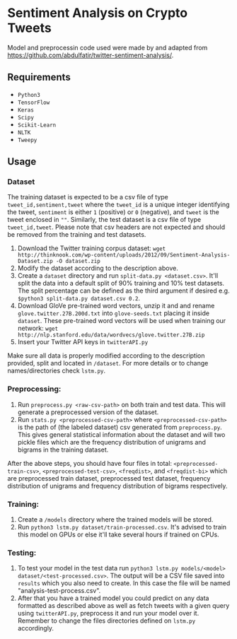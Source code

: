 # Sentiment Analysis on Crypto Tweets
Model and preprocessin code used were made by and adapted from https://github.com/abdulfatir/twitter-sentiment-analysis/.


## Requirements
- `Python3`
- `TensorFlow`
- `Keras`
- `Scipy`
- `Scikit-Learn`
- `NLTK`
- `Tweepy`


## Usage

### Dataset

The training dataset is expected to be a csv file of type `tweet_id,sentiment,tweet`
where the `tweet_id` is a unique integer identifying the tweet, `sentiment`
is either `1` (positive) or `0` (negative), and `tweet` is the tweet enclosed in `""`.
Similarly, the test dataset is a csv file of type `tweet_id,tweet`.
Please note that csv headers are not expected and should be removed from the
training and test datasets.

1. Download the Twitter training corpus dataset:
`wget http://thinknook.com/wp-content/uploads/2012/09/Sentiment-Analysis-Dataset.zip -O dataset.zip`
2. Modify the dataset according to the description above.
3. Create a `dataset` directory and run `split-data.py <dataset.csv>`. It'll
split the data into a default split of 90% training and 10% test datasets. The split percentage can be defined as the third argument if desired e.g. `$python3 split-data.py dataset.csv 0.2`.
4. Download GloVe pre-trained word vectors, unzip it and and rename
`glove.twitter.27B.200d.txt` into `glove-seeds.txt` placing it inside `dataset`.
These pre-trained word vectors will be used when training our network:
`wget http://nlp.stanford.edu/data/wordvecs/glove.twitter.27B.zip`
5. Insert your Twitter API keys in `twitterAPI.py` 

Make sure all data is properly modified according to the description provided,
split and located in `/dataset`.
For more details or to change names/directories check `lstm.py`.

### Preprocessing:

1. Run `preprocess.py <raw-csv-path>` on both train and test data. This will
generate a preprocessed version of the dataset.
3. Run `stats.py <preprocessed-csv-path>` where `<preprocessed-csv-path>` is the
path of (the labeled dataset) csv generated from `preprocess.py`.
This gives general statistical information about the dataset and will two pickle files which
are the frequency distribution of unigrams and bigrams in the training dataset.

After the above steps, you should have four files in total:
`<preprocessed-train-csv>`, `<preprocessed-test-csv>`, `<freqdist>`,
and `<freqdist-bi>` which are preprocessed train dataset, preprocessed test dataset,
frequency distribution of unigrams and frequency distribution of bigrams respectively.

### Training:

1. Create a `/models` directory where the trained models will be stored.
2. Run `python3 lstm.py dataset/train-processed.csv`. It's advised to train
this model on GPUs or else it'll take several hours if trained on CPUs.

### Testing:

1. To test your model in the test data run `python3 lstm.py models/<model>
dataset/<test-processed.csv>`.
The output will be a CSV file saved into `results` which you also need to create.
In this case the file will be named "analysis-test-process.csv".
2. After that you have a trained model you could predict on any data formatted as described above
as well as fetch tweets with a given query using `twitterAPI.py`, preprocess it and
run your model over it. Remember to change the files directories defined on `lstm.py` accordingly.


